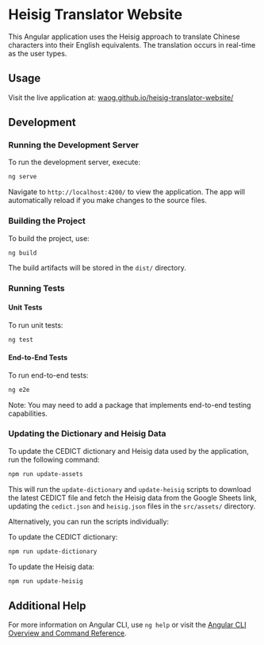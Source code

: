 # Heisig Translator Website

This Angular application uses the Heisig approach to translate Chinese characters into their English equivalents. The translation occurs in real-time as the user types.

## Usage

Visit the live application at: [waog.github.io/heisig-translator-website/](https://waog.github.io/heisig-translator-website/)

## Development

### Running the Development Server

To run the development server, execute:

```bash
ng serve
```

Navigate to `http://localhost:4200/` to view the application. The app will automatically reload if you make changes to the source files.

### Building the Project

To build the project, use:

```bash
ng build
```

The build artifacts will be stored in the `dist/` directory.

### Running Tests

#### Unit Tests

To run unit tests:

```bash
ng test
```

#### End-to-End Tests

To run end-to-end tests:

```bash
ng e2e
```

Note: You may need to add a package that implements end-to-end testing capabilities.

### Updating the Dictionary and Heisig Data

To update the CEDICT dictionary and Heisig data used by the application, run the following command:

```bash
npm run update-assets
```

This will run the `update-dictionary` and `update-heisig` scripts to download the latest CEDICT file and fetch the Heisig data from the Google Sheets link, updating the `cedict.json` and `heisig.json` files in the `src/assets/` directory.

Alternatively, you can run the scripts individually:

To update the CEDICT dictionary:

```bash
npm run update-dictionary
```

To update the Heisig data:

```bash
npm run update-heisig
```

## Additional Help

For more information on Angular CLI, use `ng help` or visit the [Angular CLI Overview and Command Reference](https://angular.dev/tools/cli).

